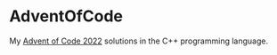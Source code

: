# AdventOfCode
My [Advent of Code 2022](https://adventofcode.com) solutions in the C++ programming language.
